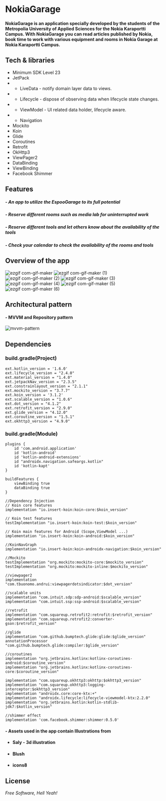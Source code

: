 # NokiaGarage

#### NokiaGarage is an application specially developed by the students of the Metropolia University of Applied Sciences for the Nokia Karaportti Campus. With NokiaGarage you can read articles published by Nokia, book time to work with various equipment and rooms in Nokia Garage at Nokia Karaportti Campus.

## Tech & libraries

- Minimum SDK Level 23
- JetPack
- - LiveData - notify domain layer data to views.
- - Lifecycle - dispose of observing data when lifecycle state changes.
- - ViewModel - UI related data holder, lifecycle aware.
- - Navigation
- Mockito
- Koin
- Glide
- Coroutines
- Retrofit
- OkHttp3
- ViewPager2
- DataBinding
- ViewBinding
- Facebook Shimmer

## Features

##### - An app to utilize the EspooGarage to its full potential

##### - Reserve different rooms such as media lab for uninterrupted work

##### - Reserve different tools and let others know about the availability of the tools

##### - Check your calendar to check the availability of the rooms and tools

## Overview of the app

![ezgif com-gif-maker](https://user-images.githubusercontent.com/40695548/146215740-6662ed9c-d6f4-4c02-8161-9424cc81815d.gif)
![ezgif com-gif-maker (1)](https://user-images.githubusercontent.com/40695548/146216862-2c2e6c9e-bfc3-46b5-9215-1642f7c9fe90.gif)
![ezgif com-gif-maker (2)](https://user-images.githubusercontent.com/40695548/146218012-ae5956c5-ff64-444a-aad0-7714303ce1f3.gif)
![ezgif com-gif-maker (3)](https://user-images.githubusercontent.com/40695548/146218944-08c0f991-8f11-4c26-9220-2358f87c0129.gif)
![ezgif com-gif-maker (4)](https://user-images.githubusercontent.com/40695548/146219421-a22fbf56-d564-40d0-8b7a-1c396329e6c5.gif)
![ezgif com-gif-maker (5)](https://user-images.githubusercontent.com/40695548/146219783-15a0b8d9-4aff-44d9-b3ab-5676ea5937f8.gif)
![ezgif com-gif-maker (6)](https://user-images.githubusercontent.com/40695548/146220210-dac55e6b-b791-46ca-bdc6-af66b08201c9.gif)

## Architectural pattern

#### - MVVM and Repository pattern

![mvvm-pattern](https://user-images.githubusercontent.com/40695548/145488390-c6801231-2034-47a3-b0ea-f3a0c3a33b90.png)

## Dependencies

### build.gradle(Project)

    ext.kotlin_version = '1.6.0'
    ext.lifecycle_version = "2.4.0"
    ext.material_version = "1.4.0"
    ext.jetpackNav_version = "2.3.5"
    ext.constrainlayout_version = "2.1.1"
    ext.mockito_version = "3.7.7"
    ext.koin_version = '3.1.2'
    ext.scalable_version = "1.0.6"
    ext.dot_version = "4.1.2"
    ext.retrofit_version = "2.9.0"
    ext.glide_version = "4.12.0"
    ext.coroutine_version = "1.5.1"
    ext.okhttp3_version = "4.9.0"

### build.gradle(Module)

    plugins {
        id 'com.android.application'
        id 'kotlin-android'
        id 'kotlin-android-extensions'
        id "androidx.navigation.safeargs.kotlin"
        id 'kotlin-kapt'
    }

    buildFeatures {
        viewBinding true
        dataBinding true
    }

    //Dependency Injection
    // Koin core features
    implementation "io.insert-koin:koin-core:$koin_version"

    // Koin test features
    testImplementation "io.insert-koin:koin-test:$koin_version"

    // Koin main features for Android (Scope,ViewModel ...)
    implementation "io.insert-koin:koin-android:$koin_version"

    //KoinNavGraph
    implementation "io.insert-koin:koin-androidx-navigation:$koin_version"

    //Mockito
    testImplementation "org.mockito:mockito-core:$mockito_version"
    testImplementation "org.mockito:mockito-inline:$mockito_version"

    //viewpager2
    implementation "com.tbuonomo.andrui:viewpagerdotsindicator:$dot_version"

    //scalable units
    implementation "com.intuit.sdp:sdp-android:$scalable_version"
    implementation "com.intuit.ssp:ssp-android:$scalable_version"

    //retrofit
    implementation "com.squareup.retrofit2:retrofit:$retrofit_version"
    implementation "com.squareup.retrofit2:converter-gson:$retrofit_version"

    //glide
    implementation "com.github.bumptech.glide:glide:$glide_version"
    annotationProcessor "com.github.bumptech.glide:compiler:$glide_version"

    //coroutines
    implementation "org.jetbrains.kotlinx:kotlinx-coroutines-android:$coroutine_version"
    implementation "org.jetbrains.kotlinx:kotlinx-coroutines-core:$coroutine_version"

    implementation "com.squareup.okhttp3:okhttp:$okhttp3_version"
    implementation "com.squareup.okhttp3:logging-interceptor:$okhttp3_version"
    implementation "androidx.core:core-ktx:+"
    implementation "androidx.lifecycle:lifecycle-viewmodel-ktx:2.2.0"
    implementation "org.jetbrains.kotlin:kotlin-stdlib-jdk7:$kotlin_version"

    //shimmer effect
    implementation 'com.facebook.shimmer:shimmer:0.5.0'

#### - Assets used in the app contain Illustrations from

- #### Saly - 3d illustration
- #### Blush
- #### icons8

## License

_Free Software, Hell Yeah!_
